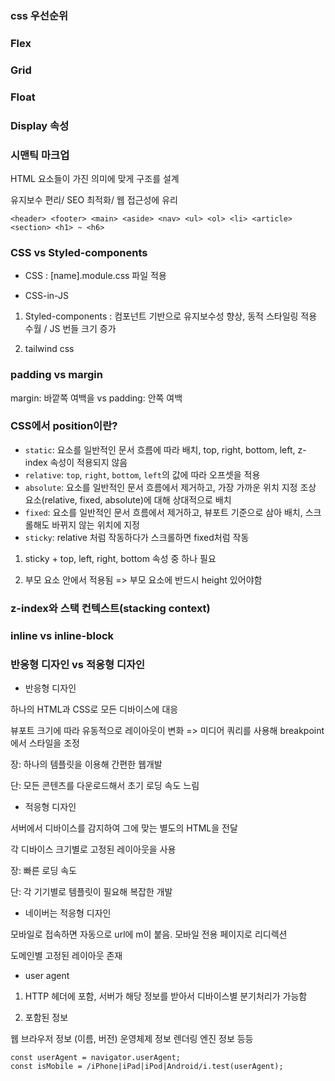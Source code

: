 ### css 우선순위

### Flex

### Grid

### Float

### Display 속성

### 시맨틱 마크업

HTML 요소들이 가진 의미에 맞게 구조를 설계

유지보수 편리/ SEO 최적화/ 웹 접근성에 유리 

```
<header> <footer> <main> <aside> <nav> <ul> <ol> <li> <article> <section> <h1> ~ <h6>
```

### CSS vs Styled-components

- CSS : [name].module.css 파일 적용 

- CSS-in-JS

1. Styled-components : 컴포넌트 기반으로 유지보수성 향상, 동적 스타일링 적용 수월 / JS 번들 크기 증가

2. tailwind css 

### padding vs margin

margin: 바깥쪽 여백을 vs padding: 안쪽 여백

### CSS에서 position이란?

-   `static`: 요소를 일반적인 문서 흐름에 따라 배치, top, right, bottom, left, z-index 속성이 적용되지 않음
-   `relative`: `top`, `right`, `bottom`, `left`의 값에 따라 오프셋을 적용
-   `absolute`: 요소를 일반적인 문서 흐름에서 제거하고, 가장 가까운 위치 지정 조상 요소(relative, fixed, absolute)에 대해 상대적으로 배치
-   `fixed`: 요소를 일반적인 문서 흐름에서 제거하고, 뷰포트 기준으로 삼아 배치, 스크롤해도 바뀌지 않는 위치에 지정
-   `sticky`: relative 처럼 작동하다가 스크롤하면 fixed처럼 작동

1. sticky + top, left, right, bottom 속성 중 하나 필요

2. 부모 요소 안에서 적용됨 => 부모 요소에 반드시 height 있어야함

### z-index와 스택 컨텍스트(stacking context)

### inline vs inline-block

### 반응형 디자인 vs 적응형 디자인

-   반응형 디자인

하나의 HTML과 CSS로 모든 디바이스에 대응

뷰포트 크기에 따라 유동적으로 레이아웃이 변화 => 미디어 쿼리를 사용해 breakpoint에서 스타일을 조정

장: 하나의 템플릿을 이용해 간편한 웹개발

단: 모든 콘텐츠를 다운로드해서 초기 로딩 속도 느림

-   적응형 디자인

서버에서 디바이스를 감지하여 그에 맞는 별도의 HTML을 전달

각 디바이스 크기별로 고정된 레이아웃을 사용

장: 빠른 로딩 속도

단: 각 기기별로 템플릿이 필요해 복잡한 개발

-   네이버는 적응형 디자인

모바일로 접속하면 자동으로 url에 m이 붙음. 모바일 전용 페이지로 리디렉션

도메인별 고정된 레이아웃 존재

-   user agent

1. HTTP 헤더에 포함, 서버가 해당 정보를 받아서 디바이스별 분기처리가 가능함

2. 포함된 정보

웹 브라우저 정보 (이름, 버전)
운영체제 정보
렌더링 엔진 정보 등등

```
const userAgent = navigator.userAgent;
const isMobile = /iPhone|iPad|iPod|Android/i.test(userAgent);
```
